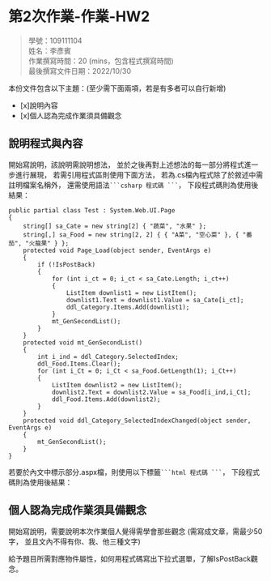 ﻿# 第2次作業-作業-HW2
>
>學號：109111104
><br />
>姓名：李彥賓
><br />
>作業撰寫時間：20 (mins，包含程式撰寫時間)
><br />
>最後撰寫文件日期：2022/10/30
>

本份文件包含以下主題：(至少需下面兩項，若是有多者可以自行新增)
- [x]說明內容
- [x]個人認為完成作業須具備觀念

## 說明程式與內容

開始寫說明，該說明需說明想法，
並於之後再對上述想法的每一部分將程式進一步進行展現，
若需引用程式區則使用下面方法，
若為.cs檔內程式除了於敘述中需註明檔案名稱外，
還需使用語法` ```csharp 程式碼 ``` `，
下段程式碼則為使用後結果：

    public partial class Test : System.Web.UI.Page
    {
        string[] sa_Cate = new string[2] { "蔬菜", "水果" };
        string[,] sa_Food = new string[2, 2] { { "A菜", "空心菜" }, { "番茄", "火龍果" } };
        protected void Page_Load(object sender, EventArgs e)
        {
            if (!IsPostBack)
            {
                for (int i_ct = 0; i_ct < sa_Cate.Length; i_ct++)
                {
                    ListItem downlist1 = new ListItem();
                    downlist1.Text = downlist1.Value = sa_Cate[i_ct];
                    ddl_Category.Items.Add(downlist1);
                }
                mt_GenSecondList();
            }
        }
        protected void mt_GenSecondList()
        {
            int i_ind = ddl_Category.SelectedIndex;
            ddl_Food.Items.Clear();
            for (int i_Ct = 0; i_Ct < sa_Food.GetLength(1); i_Ct++)
            {
                ListItem downlist2 = new ListItem();
                downlist2.Text = downlist2.Value = sa_Food[i_ind,i_Ct];
                ddl_Food.Items.Add(downlist2);
            }
        }
        protected void ddl_Category_SelectedIndexChanged(object sender, EventArgs e)
        {
            mt_GenSecondList();
        }
    }

若要於內文中標示部分.aspx檔，則使用以下標籤` ```html 程式碼 ``` `，
下段程式碼則為使用後結果：

<html xmlns="http://www.w3.org/1999/xhtml">
<head runat="server">
<meta http-equiv="Content-Type" content="text/html; charset=utf-8"/>
    <title></title>
</head>
<body>
    <form id="form1" runat="server">
        <div>
            <asp:DropDownList ID="ddl_Category" runat="server" AutoPostBack="True" OnSelectedIndexChanged="ddl_Category_SelectedIndexChanged"></asp:DropDownList>
            <asp:DropDownList ID="ddl_Food" runat="server"></asp:DropDownList>
        </div>
    </form>
</body>
</html>


## 個人認為完成作業須具備觀念

開始寫說明，需要說明本次作業個人覺得需學會那些觀念 (需寫成文章，需最少50字，
並且文內不得有你、我、他三種文字)

給予題目所需對應物件屬性，如何用程式碼寫出下拉式選單，了解IsPostBack觀念。
